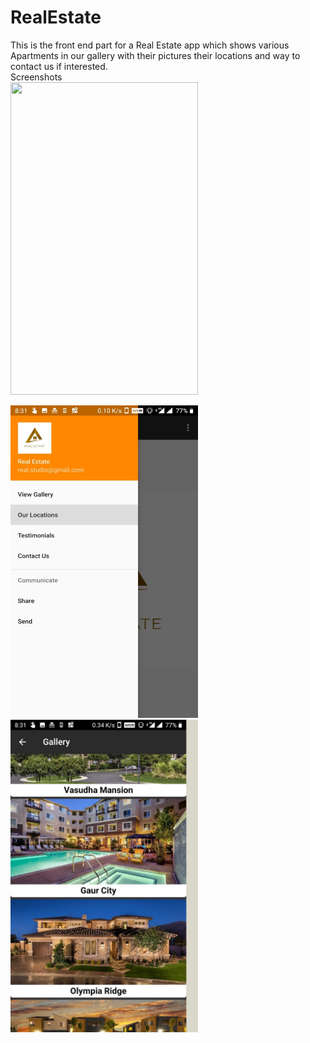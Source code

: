 # RealEstate
This is the front end part for a Real Estate app which shows various Apartments in our gallery with their pictures their locations and way to contact us if interested.
<br>Screenshots</br>
<img src="https://github.com/pratyushkumar06/RealEstate/blob/master/GIF-190616_211942.gif" width="300" height="500" />

<img src="https://github.com/pratyushkumar06/RealEstate/blob/master/drawer.jpeg" width="300" height="500" />

<img src="https://github.com/pratyushkumar06/RealEstate/blob/master/scroll.jpeg" width="300" height="500" />
